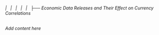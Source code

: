 ###### |   |   |   |   |   ├── Economic Data Releases and Their Effect on Currency Correlations

*Add content here*